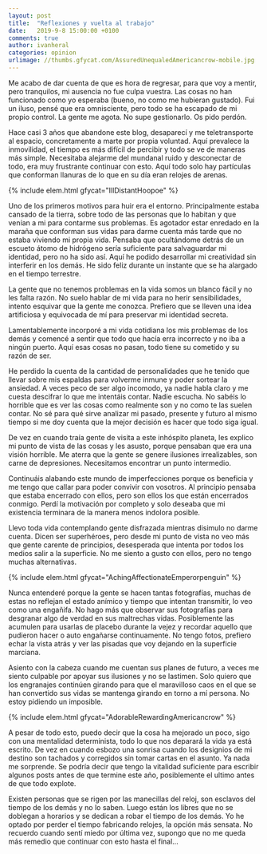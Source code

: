 ```yaml
---
layout: post
title:  "Reflexiones y vuelta al trabajo"
date:   2019-9-8 15:00:00 +0100
comments: true
author: ivanheral
categories: opinion
urlimage: //thumbs.gfycat.com/AssuredUnequaledAmericancrow-mobile.jpg
---
```


Me acabo de dar cuenta de que es hora de regresar, para que voy a mentir, pero tranquilos, mi ausencia no fue culpa vuestra. Las cosas no han funcionado como yo esperaba (bueno, no como me hubieran gustado). Fui un iluso, pensé que era omnisciente, pero todo se ha escapado de mi propio control. La gente me agota. No supe gestionarlo. Os pido perdón.

Hace casi 3 años que abandone este blog, desaparecí y me teletransporte al espacio, concretamente a marte por propia voluntad. Aquí prevalece la inmovilidad, el tiempo es más difícil de percibir y todo se ve de maneras más simple.  Necesitaba alejarme del mundanal ruido y desconectar de todo, era muy frustrante continuar con esto. Aquí todo solo hay partículas que conforman llanuras de lo que en su día eran relojes de arenas.

{% include elem.html gfycat="IllDistantHoopoe" %}

Uno de los primeros motivos para huir era el entorno. Principalmente estaba cansado de la tierra, sobre todo de las personas que lo habitan y que venían a mi para contarme sus problemas. Es agotador estar enredado en la maraña que conforman sus vidas para darme cuenta más tarde que no estaba viviendo mi propia vida. Pensaba que ocultándome detrás de un escueto átomo de hidrógeno sería suficiente para salvaguardar mi identidad, pero no ha sido así. Aquí he podido desarrollar mi creatividad sin interferir en los demás. He sido feliz durante un instante que se ha alargado en el tiempo terrestre.

La gente que no tenemos problemas en la vida somos un blanco fácil y no les falta razón. No suelo hablar de mi vida para no herir sensibilidades, intento esquivar que la gente me conozca. Prefiero que se lleven una idea artificiosa y equivocada de mí para preservar mi identidad secreta.

Lamentablemente incorporé a mi vida cotidiana los mis problemas de los demás y comencé a sentir que todo que hacía erra incorrecto y no iba a ningún puerto. Aquí esas cosas no pasan, todo tiene su cometido y su razón de ser.

He perdido la cuenta de la cantidad de personalidades que he tenido que llevar sobre mis espaldas para volverme inmune y poder sortear la ansiedad. A veces peco de ser algo incomodo, ya nadie habla claro y me cuesta descifrar lo que me intentáis contar. Nadie escucha. No sabéis lo horrible que es ver las cosas como realmente son y no como te las suelen contar. No sé para qué sirve analizar mi pasado, presente y futuro al mismo tiempo si me doy cuenta que la mejor decisión es hacer que todo siga igual.

De vez en cuando traía gente de visita a este inhóspito planeta, les explico mi punto de vista de las cosas y les asusto, porque pensaban que era una visión horrible. Me aterra que la gente se genere ilusiones irrealizables, son carne de depresiones. Necesitamos encontrar un punto intermedio.

Continuáis alabando este mundo de imperfecciones porque os beneficia y me tengo que callar para poder convivir con vosotros. Al principio pensaba que estaba encerrado con ellos, pero son ellos los que están encerrados conmigo. Perdí la motivación por completo y solo deseaba que mi existencia terminara de la manera menos indolora posible.
 
Llevo toda vida contemplando gente disfrazada mientras disimulo no darme cuenta. Dicen ser superhéroes, pero desde mi punto de vista no veo más que gente carente de principios, desesperada que intenta por todos los medios salir a la superficie. No me siento a gusto con ellos, pero no tengo muchas alternativas.

{% include elem.html gfycat="AchingAffectionateEmperorpenguin" %}

Nunca entenderé porque la gente se hacen tantas fotografías, muchas de estas no reflejan el estado anímico y tiempo que intentan transmitir, lo veo como una engañifa. No hago más que observar sus fotografías para desgranar algo de verdad en sus maltrechas vidas. Posiblemente las acumulen para usarlas de placebo durante la vejez y recordar aquello que pudieron hacer o auto engañarse continuamente. No tengo fotos, prefiero echar la vista atrás y ver las pisadas que voy dejando en la superficie marciana.

Asiento con la cabeza cuando me cuentan sus planes de futuro, a veces me siento culpable por apoyar sus ilusiones y no se lastimen. Solo quiero que los engranajes continúen girando para que el maravilloso caos en el que se han convertido sus vidas se mantenga girando en torno a mí persona. No estoy pidiendo un imposible.

{% include elem.html gfycat="AdorableRewardingAmericancrow" %}

A pesar de todo esto, puedo decir que la cosa ha mejorado un poco, sigo con una mentalidad determinista, todo lo que nos deparará la vida ya está escrito. De vez en cuando esbozo una sonrisa cuando los designios de mi destino son tachados y corregidos sin tomar cartas en el asunto. Ya nada me sorprende. Se podría decir que tengo la vitalidad suficiente para escribir algunos posts antes de que termine este año, posiblemente el ultimo antes de que todo explote.

Existen personas que se rigen por las manecillas del reloj, son esclavos del tiempo de los demás y no lo saben. Luego están los libres que no se doblegan a horarios y se dedican a robar el tiempo de los demás. Yo he optado por perder el tiempo fabricando relojes, la opción más sensata. No recuerdo cuando sentí miedo por última vez, supongo que no me queda más remedio que continuar con esto hasta el final…